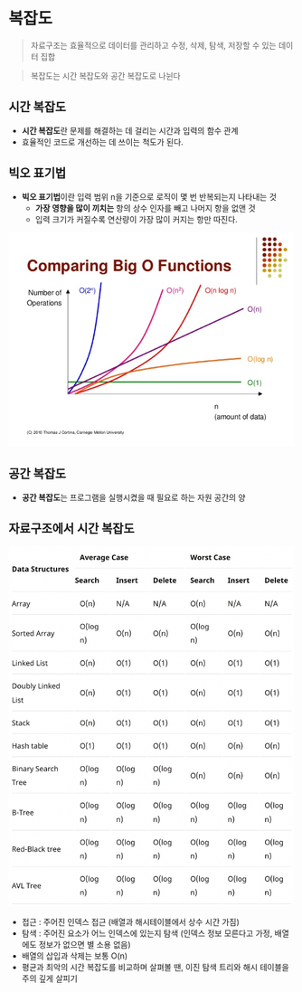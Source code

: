 # 복잡도

> 자료구조는 효율적으로 데이터를 관리하고 수정, 삭제, 탐색, 저장할 수 있는 데이터 집합

> 복잡도는 시간 복잡도와 공간 복잡도로 나뉜다

## 시간 복잡도
- **시간 복잡도**란 문제를 해결하는 데 걸리는 시간과 입력의 함수 관계
- 효율적인 코드로 개선하는 데 쓰이는 척도가 된다.

## 빅오 표기법

- **빅오 표기법**이란 입력 범위 n을 기준으로 로직이 몇 번 반복되는지 나타내는 것
    - **가장 영향을 많이 끼치는** 항의 상수 인자를 빼고 나머지 항을 없앤 것
    - 입력 크기가 커질수록 연산량이 가장 많이 커지는 항만 따진다.

![Alt text](images/image-big_O.png)


## 공간 복잡도
- **공간 복잡도**는 프로그램을 실행시켰을 때 필요로 하는 자원 공간의 양

## 자료구조에서 시간 복잡도
![Alt text](images/image-timecomplexity.png)

- 접근 : 주어진 인덱스 접근 (배열과 해시테이블에서 상수 시간 가짐)
- 탐색 : 주어진 요소가 어느 인덱스에 있는지 탐색 (인덱스 정보 모른다고 가정, 배열에도 정보가 없으면 별 소용 없음)
- 배열의 삽입과 삭제는 보통 O(n)
- 평균과 최악의 시간 복잡도를 비교하며 살펴볼 땐, 이진 탐색 트리와 해시 테이블을 주의 깊게 살피기